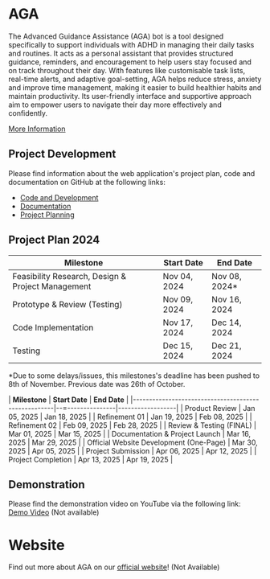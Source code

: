  # AGA
The Advanced Guidance Assistance (AGA) bot is a tool designed specifically to support individuals with ADHD in managing their daily tasks and routines. It acts as a personal assistant that provides structured guidance, reminders, and encouragement to help users stay focused and on track throughout their day. 
With features like customisable task lists, real-time alerts, and adaptive goal-setting, AGA helps reduce stress, anxiety and improve time management, making it easier to build healthier habits and maintain productivity. Its user-friendly interface and supportive approach aim to empower users to navigate their day more effectively and confidently.


[More Information](https://github.com/vedez/aga_documentation/tree/100a5277f13ee6c8ea122fa4f8431d32cc849173/Documents/Reports)

## Project Development
Please find information about the web application's project plan, code and documentation on GitHub at the following links:
- [Code and Development](https://github.com/vedez/AGA)
- [Documentation](https://github.com/vedez/aga_documentation/tree/100a5277f13ee6c8ea122fa4f8431d32cc849173/Documents/Reports)
- [Project Planning](https://github.com/users/vedez/projects/2)

## Project Plan 2024

| **Milestone**                                       | **Start Date**   | **End Date**     |
|-----------------------------------------------------|------------------|------------------|
| Feasibility Research, Design & Project Management   |  Nov 04, 2024    | Nov 08, 2024*    |
| Prototype & Review (Testing)                        |  Nov 09, 2024    | Nov 16, 2024     |
| Code Implementation                                 | Nov 17, 2024     | Dec 14, 2024     |
| Testing                                             | Dec 15, 2024     | Dec 21, 2024     |

*Due to some delays/issues, this milestones's deadline has been pushed to 8th of November. Previous date was 26th of October.

| **Milestone**                                       | **Start Date**   | **End Date**     |
|-----------------------------------------------------|--=---------------|------------------|
| Product Review                                      | Jan 05, 2025     | Jan 18, 2025     |
| Refinement 01                                       | Jan 19, 2025     | Feb 08, 2025     |
| Refinement 02                                       | Feb 09, 2025     | Feb 28, 2025     |
| Review & Testing (FINAL)                            | Mar 01, 2025     | Mar 15, 2025     |
| Documentation & Project Launch                      | Mar 16, 2025     | Mar 29, 2025     |
| Official Website Development (One-Page)             | Mar 30, 2025     | Apr 05, 2025     |
| Project Submission                                  | Apr 06, 2025     | Apr 12, 2025     |
| Project Completion                                  | Apr 13, 2025     | Apr 19, 2025     |

## Demonstration 

Please find the demonstration video on YouTube via the following link: [Demo Video]() (Not available)

# Website
Find out more about AGA on our [official website]()! (Not Available) 
